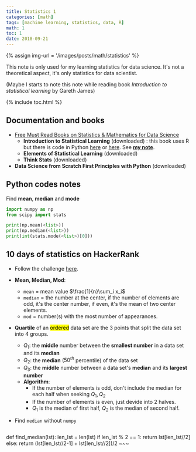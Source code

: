 ```yaml
---
title: Statistics 1
categories: [math]
tags: [machine learning, statistics, data, R]
math: 1
toc: 1
date: 2018-09-21
---
```


{% assign img-url = '/images/posts/math/statistics' %}

This note is only used for my learning statistics for data science. It's not a theoretical aspect, it's only statistics for data scientist.

(Maybe I starts to note this note while reading book *Introduction to statistical learning* by Gareth James)

{% include toc.html %}

## Documentation and books

- [Free Must Read Books on Statistics & Mathematics for Data Science](https://www.analyticsvidhya.com/blog/2016/02/free-read-books-statistics-mathematics-data-science/)
	- **Introduction to Statistical Learning** (downloaded) : this book uses R but there is code in Python [here](https://github.com/tdpetrou/Machine-Learning-Books-With-Python/tree/master/Introduction%20to%20Statistical%20Learning) or [here](https://github.com/JWarmenhoven/ISLR-python). See [**my note**](/tags#isl_cap).
	- **Elements of Statistical Learning** (downloaded)
	- **Think Stats** (downloaded)
- **Data Science from Scratch First Principles with Python** (downloaded)


## Python codes notes

Find **mean**, **median** and **mode**

~~~ python
import numpy as np
from scipy import stats 

print(np.mean(<list>))
print(np.median(<list>))
print(int(stats.mode(<list>)[0]))
~~~

## 10 days of statistics on HackerRank

- Follow the challenge [here](https://www.hackerrank.com/domains/tutorials/10-days-of-statistics).
- **Mean, Median, Mod**:
	- `mean` = mean value $\frac{1}{n}\sum_i x_i$
	- `median` = the number at the center, if the number of elements are odd, it's the center number, if even, it's the mean of two center elements.
	- `mod` = number(s) with the most number of appearances.

- **Quartile** of an <mark>ordered</mark> data set are the 3 points that split the data set into 4 groups. 
	- $Q_1$: the **middle** number between the **smallest number** in a data set and its **median**
	- $Q_2$: the **median** ($50^{th}$ percentile) of the data set
	- $Q_3$: the **middle** number between a data set's **median** and its **largest number**
	- **Algorithm**:
		- If the number of elements is odd, don't include the median for each half when seeking $Q_1, Q_2$
		- If the number of elements is even, just devide into 2 halves.
		- $Q_1$ is the median of first half, $Q_2$ is the median of second half.

- Find `median` without `numpy`

	~~~ python
def find_median(lst):
    len_lst = len(lst)
    if len_lst % 2 == 1:
        return lst[len_lst//2]
    else:
        return (lst[len_lst//2-1] + lst[len_lst//2])/2
	~~~
